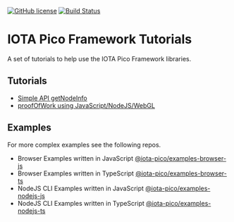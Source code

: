 [![GitHub license](https://img.shields.io/badge/license-MIT-blue.svg)](https://raw.githubusercontent.com/iotaeco/iota-pico-tutorials/master/LICENSE) [![Build Status](https://travis-ci.org/iotaeco/iota-pico-tutorials.svg?branch=master)](https://travis-ci.org/iotaeco/iota-pico-tutorials)

# IOTA Pico Framework Tutorials

A set of tutorials to help use the IOTA Pico Framework libraries.

## Tutorials

* [Simple API getNodeInfo](./getNodeInfo/README.md)
* [proofOfWork using JavaScript/NodeJS/WebGL](./proofOfWork/README.md)

## Examples

For more complex examples see the following repos.

* Browser Examples written in JavaScript [@iota-pico/examples-browser-js](https://github.com/iotaeco/iota-pico-examples-browser-js)
* Browser Examples written in TypeScript [@iota-pico/examples-browser-ts](https://github.com/iotaeco/iota-pico-examples-browser-ts)
* NodeJS CLI Examples written in JavaScript [@iota-pico/examples-nodejs-js](https://github.com/iotaeco/iota-pico-examples-nodejs-js)
* NodeJS CLI Examples written in TypeScript [@iota-pico/examples-nodejs-ts](https://github.com/iotaeco/iota-pico-examples-nodejs-ts)
